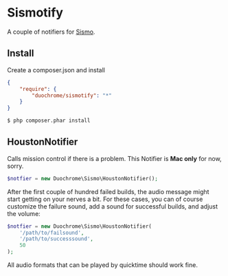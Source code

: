 # Sismotify

A couple of notifiers for [Sismo](http://sismo.sensiolabs.org).

## Install

Create a composer.json and install

```json
{
    "require": {
        "duochrome/sismotify": "*"
    }
}
```

```sh
$ php composer.phar install
```

## HoustonNotifier

Calls mission control if there is a problem. This Notifier is **Mac only** for now, sorry.

```php
$notfier = new Duochrome\Sismo\HoustonNotifier();
```

After the first couple of hundred failed builds, the audio message might start getting on your nerves a bit. For these cases, you can of course customize the failure sound, add a sound for successful builds, and adjust the volume:

```php
$notfier = new Duochrome\Sismo\HoustonNotifier(
    '/path/to/failsound',
    '/path/to/successsound',
    50
);
```

All audio formats that can be played by quicktime should work fine.
